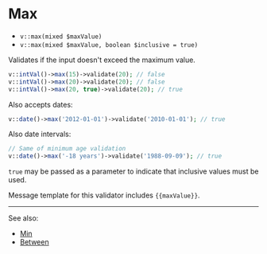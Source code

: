 # Max

- `v::max(mixed $maxValue)`
- `v::max(mixed $maxValue, boolean $inclusive = true)`

Validates if the input doesn't exceed the maximum value.

```php
v::intVal()->max(15)->validate(20); // false
v::intVal()->max(20)->validate(20); // false
v::intVal()->max(20, true)->validate(20); // true
```

Also accepts dates:

```php
v::date()->max('2012-01-01')->validate('2010-01-01'); // true
```

Also date intervals:

```php
// Same of minimum age validation
v::date()->max('-18 years')->validate('1988-09-09'); // true
```

`true` may be passed as a parameter to indicate that inclusive
values must be used.

Message template for this validator includes `{{maxValue}}`.

***
See also:

  * [Min](Min.md)
  * [Between](Between.md)
